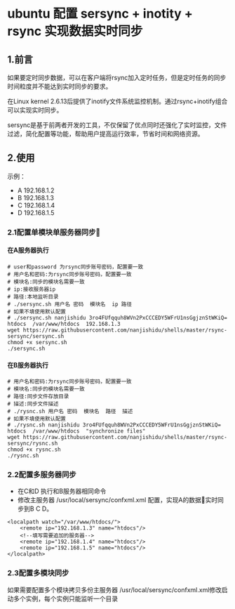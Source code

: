 # ubuntu 配置 sersync + inotity + rsync 实现数据实时同步

## 1.前言

如果要定时同步数据，可以在客户端将rsync加入定时任务，但是定时任务的同步时间粒度并不能达到实时同步的要求。

在Linux kernel 2.6.13后提供了inotify文件系统监控机制。通过rsync+inotify组合可以实现实时同步。

sersync是基于前两者开发的工具，不仅保留了优点同时还强化了实时监控，文件过滤，简化配置等功能，帮助用户提高运行效率，节省时间和网络资源。

## 2.使用

示例：
* A 192.168.1.2
* B 192.168.1.3
* C 192.168.1.4
* D 192.168.1.5
### 2.1配置单模块单服务器同步
#### 在A服务器执行
```
# user和password 为rsync同步账号密码，配置要一致
# 用户名和密码:为rsync同步账号密码，配置要一致
# 模块名:同步的模块名需要一致
# ip:接收服务器ip
# 路径:本地监听目录
# ./sersync.sh 用户名 密码  模块名  ip 路径
# 如果不填使用默认配置
# ./sersync.sh nanjishidu 3ro4FUfqquh8WVn2PxCCCEDY5WFrU1nsGgjznStWKiQ=  htdocs  /var/www/htdocs  192.168.1.3
wget https://raw.githubusercontent.com/nanjishidu/shells/master/rsync-sersync/sersync.sh
chmod +x sersync.sh
./sersync.sh
```
#### 在B服务器执行
```
# 用户名和密码:为rsync同步账号密码，配置要一致
# 模块名:同步的模块名需要一致
# 路径:同步文件存放目录
# 描述:同步文件描述
# ./rysnc.sh 用户名 密码  模块名  路径  描述
# 如果不填使用默认配置
# ./rysnc.sh nanjishidu 3ro4FUfqquh8WVn2PxCCCEDY5WFrU1nsGgjznStWKiQ=  htdocs  /var/www/htdocs  "synchronize files"
wget https://raw.githubusercontent.com/nanjishidu/shells/master/rsync-sersync/rysnc.sh
chmod +x rysnc.sh
./rysnc.sh
```

### 2.2配置多服务器同步

* 在C和D 执行和B服务器相同命令
* 修改主服务器 /usr/local/sersync/confxml.xml 配置，实现A的数据实时同步到B C D。
```
<localpath watch="/var/www/htdocs/">
    <remote ip="192.168.1.3" name="htdocs"/>
    <!--填写需要追加的服务器-->
    <remote ip="192.168.1.4" name="htdocs"/>
    <remote ip="192.168.1.5" name="htdocs"/>
</localpath>
```

### 2.3配置多模块同步

如果需要配置多个模块拷贝多份主服务器 /usr/local/sersync/confxml.xml修改启动多个实例，每个实例只能监听一个目录

